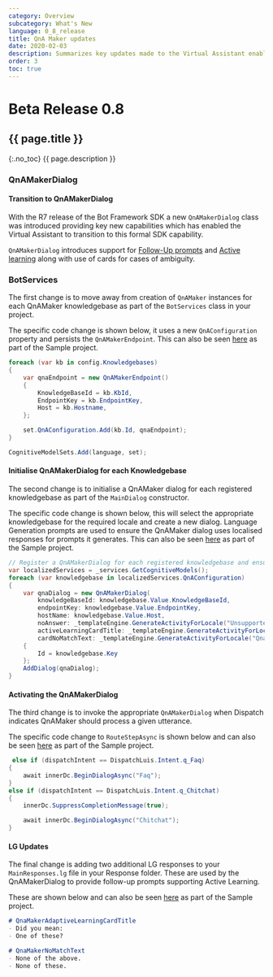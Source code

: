 ```yaml
---
category: Overview
subcategory: What's New
language: 0_8_release
title: QnA Maker updates
date: 2020-02-03
description: Summarizes key updates made to the Virtual Assistant enabling you to easily update parts of your existing Assistant
order: 3
toc: true
---
```


# Beta Release 0.8
## {{ page.title }}
{:.no_toc}
{{ page.description }}

### QnAMakerDialog

#### Transition to QnAMakerDialog

With the R7 release of the Bot Framework SDK a new `QnAMakerDialog` class was introduced providing key new capabilities which has enabled the Virtual Assistant to transition to this formal SDK capability.

`QnAMakerDialog` introduces support for [Follow-Up prompts](https://docs.microsoft.com/en-us/azure/cognitive-services/qnamaker/how-to/multiturn-conversation) and [Active learning](https://docs.microsoft.com/en-us/azure/cognitive-services/qnamaker/how-to/improve-knowledge-base) along with use of cards for cases of ambiguity. 

### BotServices

The first change is to move away from creation of `QnAMaker` instances for each QnAMaker knowledgebase as part of the `BotServices` class in your project.

The specific code change is shown below, it uses a new `QnAConfiguration` property and persists the `QnAMakerEndpoint`. This can also be seen [here](https://github.com/microsoft/botframework-solutions/blob/main/samples/csharp/assistants/virtual-assistant/VirtualAssistantSample/Services/BotServices.cs) as part of the Sample project.

```csharp
foreach (var kb in config.Knowledgebases)
{
    var qnaEndpoint = new QnAMakerEndpoint()
    {
        KnowledgeBaseId = kb.KbId,
        EndpointKey = kb.EndpointKey,
        Host = kb.Hostname,
    };

    set.QnAConfiguration.Add(kb.Id, qnaEndpoint);
}

CognitiveModelSets.Add(language, set);
```

#### Initialise QnAMakerDialog for each Knowledgebase

The second change is to initialise a QnAMaker dialog for each registered knowledgebase as part of the `MainDialog` constructor.

The specific code change is shown below, this will select the appropriate knowledgebase for the required locale and create a new dialog. Language Generation prompts are used to ensure the QnAMaker dialog uses localised responses for prompts it generates. This can also be seen [here](https://github.com/microsoft/botframework-solutions/blob/main/samples/csharp/assistants/virtual-assistant/VirtualAssistantSample/Dialogs/MainDialog.cs#L74) as part of the Sample project.

```csharp
// Register a QnAMakerDialog for each registered knowledgebase and ensure localised responses are provided.
var localizedServices = _services.GetCognitiveModels();
foreach (var knowledgebase in localizedServices.QnAConfiguration)
{
    var qnaDialog = new QnAMakerDialog(
        knowledgeBaseId: knowledgebase.Value.KnowledgeBaseId,
        endpointKey: knowledgebase.Value.EndpointKey,
        hostName: knowledgebase.Value.Host,
        noAnswer: _templateEngine.GenerateActivityForLocale("UnsupportedMessage"),
        activeLearningCardTitle: _templateEngine.GenerateActivityForLocale("QnaMakerAdaptiveLearningCardTitle").Text,
        cardNoMatchText: _templateEngine.GenerateActivityForLocale("QnaMakerNoMatchText").Text)
    {
        Id = knowledgebase.Key
    };
    AddDialog(qnaDialog);
}
```

#### Activating the QnAMakerDialog

The third change is to invoke the appropriate `QnAMakerDialog` when Dispatch indicates QnAMaker should process a given utterance.

The specific code change to `RouteStepAsync` is shown below and can also be seen [here](https://github.com/microsoft/botframework-solutions/blob/main/samples/csharp/assistants/virtual-assistant/VirtualAssistantSample/Dialogs/MainDialog.cs#L331) as part of the Sample project.

```csharp
 else if (dispatchIntent == DispatchLuis.Intent.q_Faq)
{
    await innerDc.BeginDialogAsync("Faq");
}
else if (dispatchIntent == DispatchLuis.Intent.q_Chitchat)
{
    innerDc.SuppressCompletionMessage(true);

    await innerDc.BeginDialogAsync("Chitchat");
}
```

#### LG Updates

The final change is adding two additional LG responses to your `MainResponses.lg` file in your Response folder. These are used by the QnAMakerDialog to provide follow-up prompts supporting Active Learning.

These are shown below and can also be seen [here](https://github.com/microsoft/botframework-solutions/blob/main/samples/csharp/assistants/virtual-assistant/VirtualAssistantSample/Responses/MainResponses.lg) as part of the Sample project.

```markdown
# QnaMakerAdaptiveLearningCardTitle
- Did you mean:
- One of these?

# QnaMakerNoMatchText
- None of the above.
- None of these.
```

